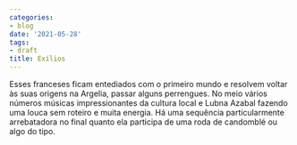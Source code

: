 ```yaml
---
categories:
- blog
date: '2021-05-28'
tags:
- draft
title: Exílios
---
```


Esses franceses ficam entediados com o primeiro mundo e resolvem voltar às suas origens na Argelia, passar alguns perrengues. No meio vários números músicas impressionantes da cultura local e Lubna Azabal fazendo uma louca sem roteiro e muita energia. Há uma sequência particularmente arrebatadora no final quanto ela participa de uma roda de candomblé ou algo do tipo.